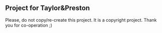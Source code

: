 ## Project for Taylor&Preston
Please, do not copy/re-create this project. It is a copyright project.
Thank you for co-operation ;)